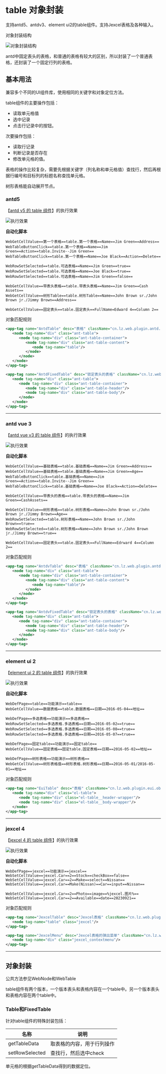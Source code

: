 # table 对象封装

支持antd5、antdv3、element ui2的table组件。支持Jexcel表格及各种输入。

对象封装结构

![对象封装结构](https://raw.gitmirror.com/skywoo0128/willing/main/doc/web/object/table/stuc.png "对象封装结构")

antd中固定表头的表格，和普通的表格有较大的区别，所以封装了一个普通表格，还封装了一个固定行列的表格。

## 基本用法

兼容多个不同的UI组件库，使用相同的关键字和对象定位方法。

table组件的主要操作包括：
- 读取单元格值
- 选中记录
- 点击行记录中的按钮。
 
次要操作包括：
- 读取行记录
- 判断记录是否存在
- 修改单元格的值。

表格的操作比较复杂，需要先根据关键字（列名称和单元格值）查找行，然后再根据行编号和目标列的标题名称查找单元格。

树形表格能自动展开节点。

### antd5 

【[antd v5 的 table 组件](https://ant-design.antgroup.com/components/table-cn)】的执行效果

![执行效果](https://raw.gitmirror.com/skywoo0128/willing/main/doc/web/object/table/antd.gif "执行效果")

**自动化脚本**
```
WebGetCellValue==第一个表格==table.第一个表格==Name==Jim Green==Address==
WebTableButtonClick==table.第一个表格==Name==Jim Green==Action==table.Invite--Jim Green==
WebTableButtonClick==table.第一个表格==Name==Joe Black==Action==Delete==

WebRowSetSelected==table.可选表格==Name==Jim Green==true==
WebRowSetSelected==table.可选表格==Name==Joe Black==true==
WebRowSetSelected==table.可选表格==Name==Jim Green==false==

WebGetCellValue==带表头表格==table.带表头表格==Name==Jim Green==Cash Assets==
WebGetCellValue==树形Table==table.树形Table==Name==John Brown sr./John Brown jr./Jimmy Brown==Address==

WebGetCellValue==固定表头==table.固定表头==FullName=Edward 4==Column 2==
```

对象匹配规则
```xml
<app-tag name="AntdTable" desc="表格" className="cn.lz.web.plugin.antd.obj.AntdTable" typeName="WebTable">
   <node tag-name="div" class="ant-table">
      <node tag-name="div" class="ant-table-container">
         <node tag-name="div" class="ant-table-content">
            <node tag-name="table"/>
         </node>
      </node>
   </node>
</app-tag>

<app-tag name="AntdFixedTable" desc="锁定表头的表格" className="cn.lz.web.plugin.antd.obj.AntdFixedTable" typeName="WebTable">
   <node tag-name="div" class="ant-table">
      <node tag-name="div" class="ant-table-container">
         <node tag-name="div" class="ant-table-header"/>
         <node tag-name="div" class="ant-table-body"/>
      </node>
   </node>
</app-tag>
```

***

### antd vue 3

【[antd vue v3 的 table 组件](https://www.antdv.com/components/table-cn)】的执行效果

![执行效果](https://raw.gitmirror.com/skywoo0128/willing/main/doc/web/object/table/antdv.gif "执行效果")

**自动化脚本**
```
WebGetCellValue==基础表格==table.基础表格==Name==Jim Green==Address==
WebGetCellValue==基础表格==table.基础表格==Name==Jim Green==Age==
WebTableButtonClick==table.基础表格==Name==Jim Green==Action==table.Invite--Jim Green==
WebTableButtonClick==table.基础表格==Name==Joe Black==Action==Delete==

WebGetCellValue==带表头的表格==table.带表头的表格==Name==Jim Green==CashAssets==

WebGetCellValue==树形表格==table.树形表格==Name==John Brown sr./John Brown jr./Jimmy Brown==Age==
WebRowSetSelected==table.树形表格==Name==John Brown sr./John Brown==true==
WebRowSetSelected==table.树形表格==Name==John Brown sr./John Brown jr./Jimmy Brown==true==

WebGetCellValue==固定表头==table.固定表头==FullName==Edrward 4==Column 2==
```

对象匹配规则
```xml
<app-tag name="AntdvTable" desc="表格" className="cn.lz.web.plugin.antdv.obj.AntdvTable" typeName="WebTable">
   <node tag-name="div" class="ant-table">
      <node tag-name="div" class="ant-table-container">
         <node tag-name="div" class="ant-table-content">
            <node tag-name="table"/>
         </node>
      </node>
   </node>
</app-tag>

<app-tag name="AntdvFixedTable" desc="锁定表头的表格" className="cn.lz.web.plugin.antdv.obj.AntdvFixedTable" typeName="WebTable">
   <node tag-name="div" class="ant-table">
      <node tag-name="div" class="ant-table-container">
         <node tag-name="div" class="ant-table-header"/>
         <node tag-name="div" class="ant-table-body"/>
      </node>
   </node>
</app-tag>
```



***

### element ui 2

【[element ui 2 的 table 组件](https://element.eleme.cn/#/zh-CN/component/table)】的执行效果

![执行效果](https://raw.gitmirror.com/skywoo0128/willing/main/doc/web/object/table/eui.gif "执行效果")


**自动化脚本**
```
WebDefPage==table==功能演示==table==
WebGetCellValue==数据表格==table.数据表格==日期==2016-05-04==地址==

WebDefPage==多选表格==功能演示==多选表格==
WebRowSetSelected==多选表格.多选表格==日期==2016-05-02==true==
WebRowSetSelected==多选表格.多选表格==日期==2016-05-08==true==
WebRowSetSelected==多选表格.多选表格==日期==2016-05-07==true==

WebDefPage==固定table==功能演示==固定table==
WebGetCellValue==固定表格==固定table.固定表格==日期==2016-05-02==地址==

WebDefPage==树形表格==功能演示==树形表格==
WebGetCellValue==树形表格值==树形表格.树形表格==日期==2016-05-01/2016-05-01==地址==
```

对象匹配规则
```xml
<app-tag name="EuiTable" desc="表格" className="cn.lz.web.plugin.eui.obj.EuiTable" typeName="WebTable">
   <node tag-name="div" class="el-table">
      <node tag-name="div" class="el-table__header-wrapper"/>
      <node tag-name="div" class="el-table__body-wrapper"/>
   </node>
</app-tag>
```



***

### jexcel 4

【[jexcel 4 的 table 组件](https://bossanova.uk/jspreadsheet/v4/examples/column-types)】的执行效果

![执行效果](https://raw.gitmirror.com/skywoo0128/willing/main/doc/web/object/table/jexcel.gif "执行效果")


**自动化脚本**
```
WebDefPage==jexcel==功能演示==jexcel==
WebSetCellValue==jexcel.Car==2==Stock==checkBox==false==
WebSetCellValue==jexcel.Car==2==Make==select==Nissan==
WebSetCellValue==jexcel.Car==Make(Nissan)==Car==input==Nissan==

WebSetCellValue==jexcel.Car==2==Photo==image==%jexcel.图片%==
WebSetCellValue==jexcel.Car==2==Available==date==20230921==
```

对象匹配规则
```xml
<app-tag name="JexcelTable" desc="Jexcel表格" className="cn.lz.web.plugin.jexcel.obj.JexcelTable" typeName="WebTable">
   <node tag-name="table" class="jexcel"/>
</app-tag>

<app-tag name="JexcelMenu" desc="Jexcel表格的弹出菜单" className="cn.lz.web.plugin.jexcel.obj.JexcelMenu" typeName="WebObject">
   <node tag-name="div" class="jexcel_contextmenu"/>
</app-tag>
```

***

## 对象封装

公共方法参见WebNode和WebTable

table组件有两个版本，一个版本表头和表格内容在一个table中。另一个版本表头和表格内容在两个table中。

### Table和FixedTable

针对table组件的特殊封装包括：

| 名称 | 说明 |
| --- | --- |
| getTableData | 取表格的内容，用于行列操作 |
| setRowSelected | 查找行，然后选中check |

单元格的根据getTableData得到的数据定位。

